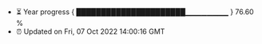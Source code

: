 - ⏳ Year progress { ██████████████████████▁▁▁▁▁▁▁▁ } 76.60 %
- ⏰ Updated on Fri, 07 Oct 2022 14:00:16 GMT

